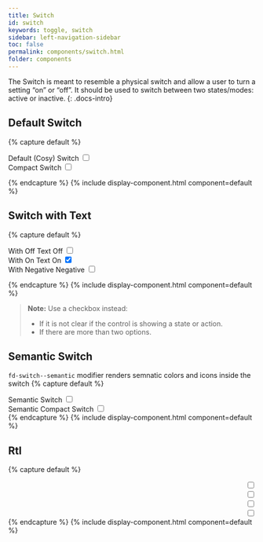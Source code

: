 ```yaml
---
title: Switch
id: switch
keywords: toggle, switch
sidebar: left-navigation-sidebar
toc: false
permalink: components/switch.html
folder: components
---
```


The Switch is meant to resemble a physical switch and allow a user to turn a setting “on” or “off”. It should be used to switch between two states/modes: active or inactive.
{: .docs-intro}

## Default Switch

{% capture default %}
<div class="fd-form-group">
    <div class="fd-form-item">
        <label class="fd-form-label">Default (Cosy) Switch</label>
        <label class="fd-switch__label">
            <span class="fd-switch">
                <input class="fd-switch__input" type="checkbox" name="" value="" id="y21YO3251">
                <div class="fd-switch__wrapper">
                    <div class="fd-switch__track">
                        <span class="fd-switch__handle" role="presentation"></span>
                    </div>
                </div>
            </span>
        </label>
    </div>
    <div class="fd-form-item">
        <label class="fd-form-label">Compact Switch</label>
        <label class="fd-switch__label">
            <span class="fd-switch fd-switch--compact">
                <input class="fd-switch__input" type="checkbox" name="" value="" id="y21YO3431">
                <div class="fd-switch__wrapper">
                    <div class="fd-switch__track">
                        <span class="fd-switch__handle" role="presentation"></span>
                    </div>
                </div>
            </span>
        </label>
    </div>
</div>

{% endcapture %}
{% include display-component.html component=default %}

## Switch with Text

{% capture default %}
<div class="fd-form-group">
    <div class="fd-form-item">
        <label class="fd-form-label">With Off Text</label>
        <label class="fd-switch__label">
            <span class="fd-switch__text">Off</span> 
            <span class="fd-switch">
                <input class="fd-switch__input" type="checkbox" name="" value="" id="y21Y677251">
                <div class="fd-switch__wrapper">
                    <div class="fd-switch__track">
                        <span class="fd-switch__handle" role="presentation"></span>
                    </div>
                </div>
            </span>
        </label>
    </div>
    <div class="fd-form-item">
        <label class="fd-form-label">With On Text</label>
        <label class="fd-switch__label">
            <span class="fd-switch__text">On</span> 
            <span class="fd-switch">
                <input class="fd-switch__input" checked type="checkbox" name="" value="" id="y21653431">
                <div class="fd-switch__wrapper">
                    <div class="fd-switch__track">
                        <span class="fd-switch__handle" role="presentation"></span>
                    </div>
                </div>
            </span>
        </label>
    </div>
    <div class="fd-form-item">
        <label class="fd-form-label">With Negative</label>
        <label class="fd-switch__label">
            <span class="fd-switch__text">
                <span class="fd-object-status fd-object-status--negative">Negative</span>
            </span> 
            <span class="fd-switch fd-switch--semantic">
                <input class="fd-switch__input" type="checkbox" name="" value="" id="y21653431">
                <div class="fd-switch__wrapper">
                    <div class="fd-switch__track">
                        <span class="fd-switch__icon--on fd-switch__icon sap-icon--accept"></span>
                        <span class="fd-switch__handle" role="presentation"></span>
                        <span class="fd-switch__icon--off fd-switch__icon sap-icon--decline"></span>
                    </div>
                </div>
            </span>
        </label>
    </div>
</div>

{% endcapture %}
{% include display-component.html component=default %}

> **Note:** Use a checkbox instead: 
> -	If it is not clear if the control is showing a state or action. 
> -	If there are more than two options.

## Semantic Switch
`fd-switch--semantic` modifier renders semnatic colors and icons inside the switch
{% capture default %}
<div class="fd-form-group">
    <div class="fd-form-item">
        <label class="fd-form-label">Semantic Switch</label>
        <label class="fd-switch__label">
            <span class="fd-switch fd-switch--semantic">
                <input class="fd-switch__input" type="checkbox" name="" value="" id="y21YO3251">
                <div class="fd-switch__wrapper">
                    <div class="fd-switch__track">
                        <span class="fd-switch__icon--on fd-switch__icon sap-icon--accept"></span>
                        <span class="fd-switch__handle" role="presentation"></span>
                        <span class="fd-switch__icon--off fd-switch__icon sap-icon--decline"></span>
                    </div>
                </div>
            </span>
        </label>
    </div>
    <div class="fd-form-item">
        <label class="fd-form-label">Semantic Compact Switch</label>
        <label class="fd-switch__label">
            <span class="fd-switch fd-switch--semantic fd-switch--compact">
                <input class="fd-switch__input" type="checkbox" name="" value="" id="y21YO3431">
                <div class="fd-switch__wrapper">
                    <div class="fd-switch__track">
                        <span class="fd-switch__icon--on fd-switch__icon sap-icon--accept"></span>
                        <span class="fd-switch__handle" role="presentation"></span>
                        <span class="fd-switch__icon--off fd-switch__icon sap-icon--decline"></span>
                    </div>
                </div>
            </span>
        </label>
    </div>
</div>
{% endcapture %}
{% include display-component.html component=default %}

## Rtl

{% capture default %}
<div dir="rtl">
    <label class="fd-switch__label">
        <span class="fd-switch fd-switch--semantic" >
            <input class="fd-switch__input" type="checkbox" name="" value="" id="y21YO3911">
            <div class="fd-switch__wrapper">
                <div class="fd-switch__track">
                    <span class="fd-switch__icon--on fd-switch__icon sap-icon--accept"></span>
                    <span class="fd-switch__handle" role="presentation"></span>
                    <span class="fd-switch__icon--off fd-switch__icon sap-icon--decline"></span>
                </div>
            </div>
        </span>
    </label>
    <label class="fd-switch__label">
        <span class="fd-switch fd-switch--semantic fd-switch--compact" >
            <input class="fd-switch__input" type="checkbox" name="" value="" id="y21YO3911">
            <div class="fd-switch__wrapper">
                <div class="fd-switch__track">
                   <span class="fd-switch__icon--on fd-switch__icon sap-icon--accept"></span>
                   <span class="fd-switch__handle" role="presentation"></span>
                   <span class="fd-switch__icon--off fd-switch__icon sap-icon--decline"></span>
               </div>
            </div>
        </span>
    </label>
    <label class="fd-switch__label">
        <span class="fd-switch fd-switch--compact" >
            <input class="fd-switch__input" type="checkbox" name="" value="" id="y21YO3911">
            <div class="fd-switch__wrapper">
                <div class="fd-switch__track">
                   <span class="fd-switch__handle" role="presentation"></span>
               </div>
            </div>
        </span>
    </label>
    <label class="fd-switch__label">
        <span class="fd-switch" >
            <input class="fd-switch__input" type="checkbox" name="" value="" id="y21YO3911">
            <div class="fd-switch__wrapper">
                <div class="fd-switch__track">
                   <span class="fd-switch__handle" role="presentation"></span>
               </div>
            </div>
        </span>
    </label>
</div>
{% endcapture %}
{% include display-component.html component=default %}
